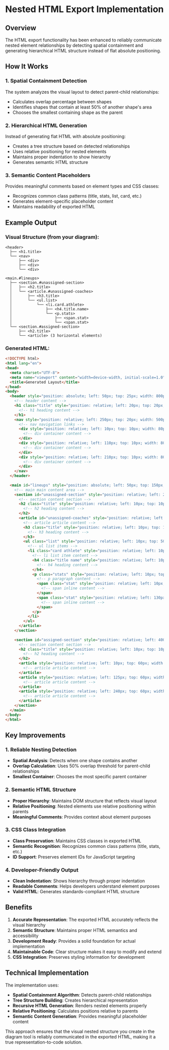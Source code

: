 # Nested HTML Export Implementation

## Overview
The HTML export functionality has been enhanced to reliably communicate nested element relationships by detecting spatial containment and generating hierarchical HTML structure instead of flat absolute positioning.

## How It Works

### 1. **Spatial Containment Detection**
The system analyzes the visual layout to detect parent-child relationships:
- Calculates overlap percentage between shapes
- Identifies shapes that contain at least 50% of another shape's area
- Chooses the smallest containing shape as the parent

### 2. **Hierarchical HTML Generation**
Instead of generating flat HTML with absolute positioning:
- Creates a tree structure based on detected relationships
- Uses relative positioning for nested elements
- Maintains proper indentation to show hierarchy
- Generates semantic HTML structure

### 3. **Semantic Content Placeholders**
Provides meaningful comments based on element types and CSS classes:
- Recognizes common class patterns (title, stats, list, card, etc.)
- Generates element-specific placeholder content
- Maintains readability of exported HTML

## Example Output

### Visual Structure (from your diagram):
```
<header>
  ├── <h1.title>
  └── <nav>
      ├── <div>
      ├── <div>
      └── <div>

<main.#lineups>
  ├── <section.#unassigned-section>
  │   ├── <h2.title>
  │   └── <article.#unassigned-coaches>
  │       ├── <h3.title>
  │       └── <ul.list>
  │           └── <li.card.athlete>
  │               ├── <h4.title.name>
  │               └── <p.stats>
  │                   ├── <span.stat>
  │                   └── <span.stat>
  └── <section.#assigned-section>
      ├── <h2.title>
      └── <article> (3 horizontal elements)
```

### Generated HTML:
```html
<!DOCTYPE html>
<html lang="en">
<head>
  <meta charset="UTF-8">
  <meta name="viewport" content="width=device-width, initial-scale=1.0">
  <title>Generated Layout</title>
</head>
<body>
  <header style="position: absolute; left: 50px; top: 25px; width: 800px; height: 100px; background-color: #e2e8f0; border: 2px solid #64748b;">
    <!-- header content -->
    <h1 class="title" style="position: relative; left: 20px; top: 20px; width: 200px; height: 40px; background-color: #ffffff; border: 1px solid #e2e8f0;">
      <!-- h1 heading content -->
    </h1>
    <nav style="position: relative; left: 250px; top: 20px; width: 500px; height: 60px; background-color: #f1f5f9; border: 1px solid #cbd5e1;">
      <!-- nav navigation links -->
      <div style="position: relative; left: 10px; top: 10px; width: 80px; height: 40px; background-color: #ffffff; border: 1px solid #e2e8f0;">
        <!-- div container content -->
      </div>
      <div style="position: relative; left: 110px; top: 10px; width: 80px; height: 40px; background-color: #ffffff; border: 1px solid #e2e8f0;">
        <!-- div container content -->
      </div>
      <div style="position: relative; left: 210px; top: 10px; width: 80px; height: 40px; background-color: #ffffff; border: 1px solid #e2e8f0;">
        <!-- div container content -->
      </div>
    </nav>
  </header>
  
  <main id="lineups" style="position: absolute; left: 50px; top: 150px; width: 800px; height: 600px; background-color: #ffffff; border: 1px solid #e2e8f0;">
    <!-- main main content area -->
    <section id="unassigned-section" style="position: relative; left: 20px; top: 20px; width: 350px; height: 550px; background-color: #f8fafc; border: 1px solid #e2e8f0;">
      <!-- section content section -->
      <h2 class="title" style="position: relative; left: 10px; top: 10px; width: 200px; height: 30px; background-color: #ffffff; border: 1px solid #e2e8f0;">
        <!-- h2 heading content -->
      </h2>
      <article id="unassigned-coaches" style="position: relative; left: 10px; top: 60px; width: 320px; height: 470px; background-color: #ffffff; border: 1px solid #e2e8f0;">
        <!-- article article content -->
        <h3 class="title" style="position: relative; left: 10px; top: 10px; width: 150px; height: 25px; background-color: #f1f5f9; border: 1px solid #cbd5e1;">
          <!-- h3 heading content -->
        </h3>
        <ul class="list" style="position: relative; left: 10px; top: 50px; width: 300px; height: 400px; background-color: #f8fafc; border: 1px solid #e2e8f0;">
          <!-- ul list items -->
          <li class="card athlete" style="position: relative; left: 10px; top: 10px; width: 280px; height: 120px; background-color: #ffffff; border: 1px solid #e2e8f0;">
            <!-- li list item content -->
            <h4 class="title name" style="position: relative; left: 10px; top: 10px; width: 200px; height: 25px; background-color: #f1f5f9; border: 1px solid #cbd5e1;">
              <!-- h4 heading content -->
            </h4>
            <p class="stats" style="position: relative; left: 10px; top: 45px; width: 260px; height: 60px; background-color: #f8fafc; border: 1px solid #e2e8f0;">
              <!-- p paragraph content -->
              <span class="stat" style="position: relative; left: 10px; top: 10px; width: 100px; height: 20px; background-color: #ffffff; border: 1px solid #e2e8f0;">
                <!-- span inline content -->
              </span>
              <span class="stat" style="position: relative; left: 130px; top: 10px; width: 100px; height: 20px; background-color: #ffffff; border: 1px solid #e2e8f0;">
                <!-- span inline content -->
              </span>
            </p>
          </li>
        </ul>
      </article>
    </section>
    
    <section id="assigned-section" style="position: relative; left: 400px; top: 20px; width: 350px; height: 550px; background-color: #f8fafc; border: 1px solid #e2e8f0;">
      <!-- section content section -->
      <h2 class="title" style="position: relative; left: 10px; top: 10px; width: 200px; height: 30px; background-color: #ffffff; border: 1px solid #e2e8f0;">
        <!-- h2 heading content -->
      </h2>
      <article style="position: relative; left: 10px; top: 60px; width: 100px; height: 200px; background-color: #ffffff; border: 1px solid #e2e8f0;">
        <!-- article article content -->
      </article>
      <article style="position: relative; left: 125px; top: 60px; width: 100px; height: 200px; background-color: #ffffff; border: 1px solid #e2e8f0;">
        <!-- article article content -->
      </article>
      <article style="position: relative; left: 240px; top: 60px; width: 100px; height: 200px; background-color: #ffffff; border: 1px solid #e2e8f0;">
        <!-- article article content -->
      </article>
    </section>
  </main>
</body>
</html>
```

## Key Improvements

### 1. **Reliable Nesting Detection**
- **Spatial Analysis**: Detects when one shape contains another
- **Overlap Calculation**: Uses 50% overlap threshold for parent-child relationships
- **Smallest Container**: Chooses the most specific parent container

### 2. **Semantic HTML Structure**
- **Proper Hierarchy**: Maintains DOM structure that reflects visual layout
- **Relative Positioning**: Nested elements use relative positioning within parents
- **Meaningful Comments**: Provides context about element purposes

### 3. **CSS Class Integration**
- **Class Preservation**: Maintains CSS classes in exported HTML
- **Semantic Recognition**: Recognizes common class patterns (title, stats, etc.)
- **ID Support**: Preserves element IDs for JavaScript targeting

### 4. **Developer-Friendly Output**
- **Clean Indentation**: Shows hierarchy through proper indentation
- **Readable Comments**: Helps developers understand element purposes
- **Valid HTML**: Generates standards-compliant HTML structure

## Benefits

1. **Accurate Representation**: The exported HTML accurately reflects the visual hierarchy
2. **Semantic Structure**: Maintains proper HTML semantics and accessibility
3. **Development Ready**: Provides a solid foundation for actual implementation
4. **Maintainable Code**: Clear structure makes it easy to modify and extend
5. **CSS Integration**: Preserves styling information for development

## Technical Implementation

The implementation uses:
- **Spatial Containment Algorithm**: Detects parent-child relationships
- **Tree Structure Building**: Creates hierarchical representation
- **Recursive HTML Generation**: Renders nested elements properly
- **Relative Positioning**: Calculates positions relative to parents
- **Semantic Content Generation**: Provides meaningful placeholder content

This approach ensures that the visual nested structure you create in the diagram tool is reliably communicated in the exported HTML, making it a true representation-to-code solution. 
